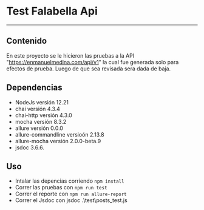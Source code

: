 # Test Falabella Api

---

## Contenido

En este proyecto se le hicieron las pruebas a la API "https://enmanuelmedina.com/api/v1" la cual fue generada solo para efectos de prueba. Luego de que sea revisada sera dada de baja.

## Dependencias

- NodeJs versión 12.21
- chai versión 4.3.4
- chai-http versión 4.3.0
- mocha versión 8.3.2
- allure versión 0.0.0
- allure-commandline versioón 2.13.8
- allure-mocha versión 2.0.0-beta.9
- jsdoc 3.6.6.

## Uso

- Intalar las depencias corriendo `npm install`
- Correr las pruebas con `npm run test`
- Correr el reporte con `npm run allure-report`
- Correr el Jsdoc con jsdoc .\test\posts_test.js
